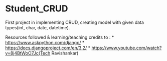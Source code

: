 # Student_CRUD

First project in implementing CRUD, creating model with given data types(int, char, date, datetime).

Resources followed & learning/teaching credits to : * https://www.askpython.com/django/
                                                    * https://docs.djangoproject.com/en/3.2/
                                                    * https://www.youtube.com/watch?v=8j4BtWoO7Jc(Tech Ravishankar)
